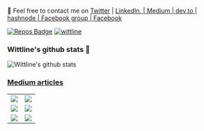 :email: Feel free to contact me on <a href="https://twitter.com/RamsesCoraspe" target="_blank">Twitter</a> | <a href="https://www.linkedin.com/in/ramsescoraspe/" target="_blank" >LinkedIn. | <a href="https://coraspe-ramses.medium.com/" target="_blank" >Medium | <a href="https://dev.to/ramsescoraspe" target="_blank" >dev.to | <a href="https://hashnode.com/@ramsescoraspe" target="_blank" >hashnode | <a href="https://www.facebook.com/groups/debddsml/" target="_blank" >Facebook group | <a href="https://facebook.com/ramsescoraspe" target="_blank" > Facebook 
 

 
[![Repos Badge](https://badges.pufler.dev/repos/wittline)](https://github.com/wittline?tab=repositories)
[![wittline](https://komarev.com/ghpvc/?username=wittline)](https://github.com/Wittline/)

### Wittline's github stats 👋

![Wittline's github stats](https://github-readme-stats.vercel.app/api?username=wittline&count_private=true&theme=default&show_icons=true&include_all_commits=true)
 <a target="_blank" href="https://github-readme-medium-recent-article.vercel.app/medium/@coraspe-ramses/3">
 
 
### Medium articles
| | |
|:-------------------------:|:-------------------------:|
|<a target="_blank" href="https://github-readme-medium-recent-article.vercel.app/medium/@coraspe-ramses/0"><img src="https://github-readme-medium-recent-article.vercel.app/medium/@coraspe-ramses/0" >|<a target="_blank" href="https://github-readme-medium-recent-article.vercel.app/medium/@coraspe-ramses/1"><img src="https://github-readme-medium-recent-article.vercel.app/medium/@coraspe-ramses/1">
|<a target="_blank" href="https://github-readme-medium-recent-article.vercel.app/medium/@coraspe-ramses/2"><img src="https://github-readme-medium-recent-article.vercel.app/medium/@coraspe-ramses/2">|<a target="_blank" href="https://github-readme-medium-recent-article.vercel.app/medium/@coraspe-ramses/3"><img src="https://github-readme-medium-recent-article.vercel.app/medium/@coraspe-ramses/3">
|<a target="_blank" href="https://github-readme-medium-recent-article.vercel.app/medium/@coraspe-ramses/4"><img src="https://github-readme-medium-recent-article.vercel.app/medium/@coraspe-ramses/4">|<a target="_blank" href="https://github-readme-medium-recent-article.vercel.app/medium/@coraspe-ramses/5"><img src="https://github-readme-medium-recent-article.vercel.app/medium/@coraspe-ramses/5">|| 


<!--
**Wittline/Wittline** is a ✨ _special_ ✨ repository because its `README.md` (this file) appears on your GitHub profile.

Here are some ideas to get you started:

- 🔭 I’m currently working on ...
- 🌱 I’m currently learning ...
- 👯 I’m looking to collaborate on ...
- 🤔 I’m looking for help with ...
- 💬 Ask me about ...
- 📫 How to reach me: ...
- 😄 Pronouns: ...
- ⚡ Fun fact: ...
-->
